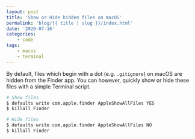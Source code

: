 ```yaml
---
layout: post
title: 'Show or Hide hidden files on macOS'
permalink: 'blog/{{ title | slug }}/index.html'
date: '2020-07-16'
categories:
    - code
tags:
    - macos
    - terminal
---
```


By default, files which begin with a dot (e.g. `.gitignore`) on macOS are hidden from the Finder app. You can however, quickly show or hide these files with a simple Terminal script.

```bash
# Show files
$ defaults write com.apple.finder AppleShowAllFiles YES
$ killall Finder

# Hide files
$ defaults write com.apple.finder AppleShowAllFiles NO
$ killall Finder
```
